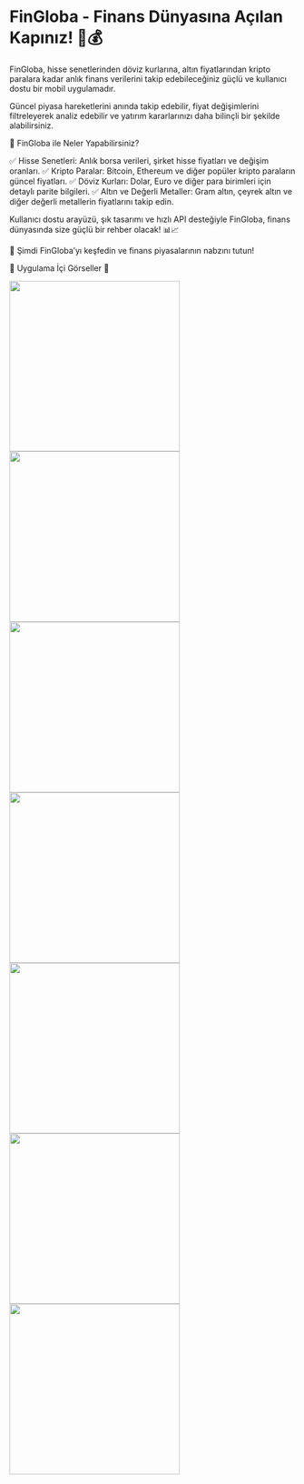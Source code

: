 # FinGloba - Finans Dünyasına Açılan Kapınız! 🚀💰

FinGloba, hisse senetlerinden döviz kurlarına, altın fiyatlarından kripto paralara kadar anlık finans verilerini takip edebileceğiniz güçlü ve kullanıcı dostu bir mobil uygulamadır.

Güncel piyasa hareketlerini anında takip edebilir, fiyat değişimlerini filtreleyerek analiz edebilir ve yatırım kararlarınızı daha bilinçli bir şekilde alabilirsiniz.

📌 FinGloba ile Neler Yapabilirsiniz?

✅ Hisse Senetleri: Anlık borsa verileri, şirket hisse fiyatları ve değişim oranları.
✅ Kripto Paralar: Bitcoin, Ethereum ve diğer popüler kripto paraların güncel fiyatları.
✅ Döviz Kurları: Dolar, Euro ve diğer para birimleri için detaylı parite bilgileri.
✅ Altın ve Değerli Metaller: Gram altın, çeyrek altın ve diğer değerli metallerin fiyatlarını takip edin.

Kullanıcı dostu arayüzü, şık tasarımı ve hızlı API desteğiyle FinGloba, finans dünyasında size güçlü bir rehber olacak! 📊📈

🚀 Şimdi FinGloba’yı keşfedin ve finans piyasalarının nabzını tutun!

📱 Uygulama İçi Görseller 📱

<img src="assets/screenshoot/1.png" width="300">
<img src="assets/screenshoot/2.png" width="300">
<img src="assets/screenshoot/3.png" width="300">
<img src="assets/screenshoot/4.png" width="300">
<img src="assets/screenshoot/5.png" width="300">
<img src="assets/screenshoot/6.png" width="300">
<img src="assets/screenshoot/7.png" width="300">